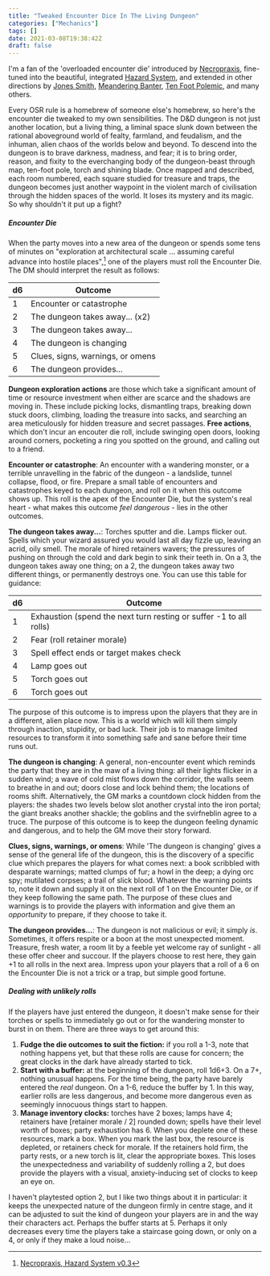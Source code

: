 ```yaml
---
title: "Tweaked Encounter Dice In The Living Dungeon"
categories: ["Mechanics"]
tags: []
date: 2021-03-08T19:38:42Z
draft: false
---
```


I'm a fan of the 'overloaded encounter die' introduced by [Necropraxis](https://www.necropraxis.com/2014/02/03/overloading-the-encounter-die/), fine-tuned into the beautiful, integrated [Hazard System](https://www.necropraxis.com/2017/11/22/hazard-system-v0-3/), and extended in other directions by [Jones Smith](https://wasitlikely.blogspot.com/2019/07/the-peril-system-overloaded-encounter.html), [Meandering Banter](https://meanderingbanter.blogspot.com/2018/10/OVERLOAD-YOUR-ENCOUNTER-DICE.html), [Ten Foot Polemic](https://tenfootpolemic.blogspot.com/2017/08/improving-your-encounter-tables-with.html), and many others.

Every OSR rule is a homebrew of someone else's homebrew, so here's the encounter die tweaked to my own sensibilities. The D&D dungeon is not just another location, but a living thing, a liminal space slunk down between the rational aboveground world of fealty, farmland, and feudalism, and the inhuman, alien chaos of the worlds below and beyond. To descend into the dungeon is to brave darkness, madness, and fear; it is to bring order, reason, and fixity to the everchanging body of the dungeon-beast through map, ten-foot pole, torch and shining blade. Once mapped and described, each room numbered, each square studied for treasure and traps, the dungeon becomes just another waypoint in the violent march of civilisation through the hidden spaces of the world. It loses its mystery and its magic. So why shouldn't it put up a fight?

##### Encounter Die

When the party moves into a new area of the dungeon or spends some tens of minutes on "exploration at architectural scale ... assuming careful advance into hostile places",[^1] one of the players must roll the Encounter Die. The DM should interpret the result as follows:

<div class="roll-table">

| d6 | Outcome                                             |
| -- | --------------------------------------------------- |
| 1  | Encounter or catastrophe       |
| 2  | The dungeon takes away... (x2)
| 3  | The dungeon takes away...        |
| 4  | The dungeon is changing        |
| 5  | Clues, signs, warnings, or omens        |
| 6  | The dungeon provides...        |

</div>

**Dungeon exploration actions** are those which take a significant amount of time or resource investment when either are scarce and the shadows are moving in. These include picking locks, dismantling traps, breaking down stuck doors, climbing, loading the treasure into sacks, and searching an area meticulously for hidden treasure and secret passages. **Free actions**, which don't incur an encouter die roll, include swinging open doors, looking around corners, pocketing a ring you spotted on the ground, and calling out to a friend.

**Encounter or catastrophe**: An encounter with a wandering monster, or a terrible unravelling in the fabric of the dungeon - a landslide, tunnel collapse, flood, or fire. Prepare a small table of encounters and catastrophes keyed to each dungeon, and roll on it when this outcome shows up. This roll is the apex of the Encounter Die, but the system's real heart - what makes this outcome _feel dangerous_ -  lies in the other outcomes.

**The dungeon takes away...**: Torches sputter and die. Lamps flicker out. Spells which your wizard assured you would last all day fizzle up, leaving an acrid, oily smell. The morale of hired retainers wavers; the pressures of pushing on through the cold and dark begin to sink their teeth in. On a 3, the dungeon takes away one thing; on a 2, the dungeon takes away two different things, or permanently destroys one. You can use this table for guidance:

<div class="roll-table">

| d6 | Outcome                                             |
| -- | --------------------------------------------------- |
| 1  | Exhaustion (spend the next turn resting or suffer -1 to all rolls)       |
| 2  | Fear (roll retainer morale)
| 3  | Spell effect ends or target makes check        |
| 4  | Lamp goes out        |
| 5  | Torch goes out        |
| 6  | Torch goes out       |

</div>

The purpose of this outcome is to impress upon the players that they are in a different, alien place now. This is a world which will kill them simply through inaction, stupidity, or bad luck. Their job is to manage limited resources to transform it into something safe and sane before their time runs out.

**The dungeon is changing**: A general, non-encounter event which reminds the party that they are in the maw of a living thing: all their lights flicker in a sudden wind; a wave of cold mist flows down the corridor, the walls seem to breathe in and out; doors close and lock behind them; the locations of rooms shift. Alternatively, the GM marks a countdown clock hidden from the players: the shades two levels below slot another crystal into the iron portal; the giant breaks another shackle; the goblins and the svirfneblin agree to a truce. The purpose of this outcome is to keep the dungeon feeling dynamic and dangerous, and to help the GM move their story forward.

**Clues, signs, warnings, or omens**: While 'The dungeon is changing' gives a sense of the general life of the dungeon, this is the discovery of a specific clue which prepares the players for what comes next: a book scribbled with desparate warnings; matted clumps of fur; a howl in the deep; a dying orc spy; mutilated corpses; a trail of slick blood. Whatever the warning points to, note it down and supply it on the next roll of 1 on the Encounter Die, or if they keep following the same path. The purpose of these clues and warnings is to provide the players with information and give them an _opportunity_ to prepare, if they choose to take it.

**The dungeon provides...**: The dungeon is not malicious or evil; it simply _is_. Sometimes, it offers respite or a boon at the most unexpected moment. Treasure, fresh water, a room lit by a feeble yet welcome ray of sunlight - all these offer cheer and succour. If the players choose to rest here, they gain +1 to all rolls in the next area. Impress upon your players that a roll of a 6 on the Encounter Die is not a trick or a trap, but simple good fortune.

##### Dealing with unlikely rolls

If the players have just entered the dungeon, it doesn't make sense for their torches or spells to immediately go out or for the wandering monster to burst in on them. There are three ways to get around this: 

1. **Fudge the die outcomes to suit the fiction:** if you roll a 1-3, note that nothing happens yet, but that these rolls are cause for concern; the great clocks in the dark have already started to tick.
2. **Start with a buffer:** at the beginning of the dungeon, roll 1d6+3. On a 7+, nothing unusual happens. For the time being, the party have barely entered the _real_ dungeon. On a 1-6, reduce the buffer by 1. In this way, earlier rolls are less dangerous, and become more dangerous even as seemingly innocuous things start to happen.
3. **Manage inventory clocks:** torches have 2 boxes; lamps have 4; retainers have [retainer morale / 2] rounded down; spells have their level worth of boxes; party exhaustion has 6. When you deplete one of these resources, mark a box. When you mark the last box, the resource is depleted, or retainers check for morale. If the retainers hold firm, the party rests, or a new torch is lit, clear the appropriate boxes. This loses the unexpectedness and variability of suddenly rolling a 2, but does provide the players with a visual, anxiety-inducing set of clocks to keep an eye on.

I haven't playtested option 2, but I like two things about it in particular: it keeps the unexpected nature of the dungeon firmly in centre stage, and it can be adjusted to suit the kind of dungeon your players are in and the way their characters act. Perhaps the buffer starts at 5. Perhaps it only decreases every time the players take a staircase going down, or only on a 4, or only if they make a loud noise...


[^1]: [Necropraxis, Hazard System v0.3](https://www.necropraxis.com/2017/11/22/hazard-system-v0-3/)